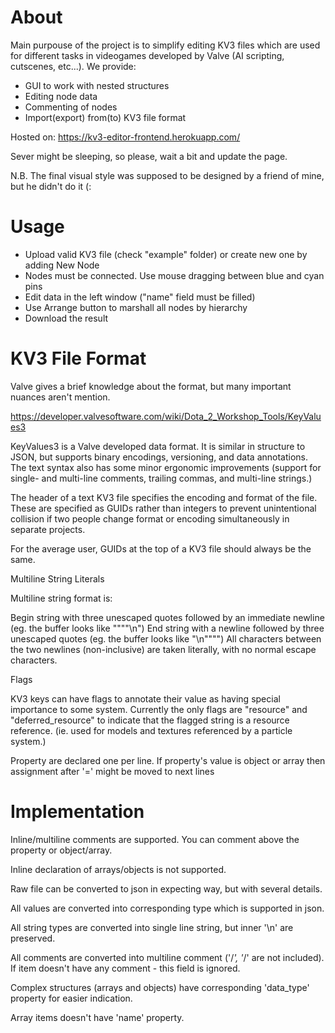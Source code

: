 # About

Main purpouse of the project is to simplify editing KV3 files which are used for different tasks in videogames developed by Valve (AI scripting, cutscenes, etc...).
We provide:
- GUI to work with nested structures
- Editing node data
- Commenting of nodes
- Import(export) from(to) KV3 file format 


Hosted on: https://kv3-editor-frontend.herokuapp.com/

Sever might be sleeping, so please, wait a bit and update the page.

N.B. The final visual style was supposed to be designed by a friend of mine, but he didn't do it (: 

# Usage

 - Upload valid KV3 file (check "example" folder) or create new one by adding New Node 
 - Nodes must be connected. Use mouse dragging between blue and cyan pins
 - Edit data in the left window ("name" field must be filled)
 - Use Arrange button to marshall all nodes by hierarchy
 - Download the result
 

# KV3 File Format

Valve gives a brief knowledge about the format, but many important nuances aren't mention. 

https://developer.valvesoftware.com/wiki/Dota_2_Workshop_Tools/KeyValues3

KeyValues3 is a Valve developed data format. It is similar in structure to JSON, but supports binary encodings,
versioning, and data annotations. The text syntax also has some minor ergonomic improvements 
(support for single- and multi-line comments, trailing commas, and multi-line strings.)

The header of a text KV3 file specifies the encoding and format of the file. 
These are specified as GUIDs rather than integers to prevent unintentional collision if two people 
change format or encoding simultaneously in separate projects.

For the average user, GUIDs at the top of a KV3 file should always be the same.

Multiline String Literals

Multiline string format is:

Begin string with three unescaped quotes followed by an immediate newline (eg. the buffer looks like "\"\"\"\n")
End string with a newline followed by three unescaped quotes (eg. the buffer looks like "\n\"\"\"")
All characters between the two newlines (non-inclusive) are taken literally, with no normal escape characters.

Flags

KV3 keys can have flags to annotate their value as having special importance to some system. 
Currently the only flags are "resource" and "deferred_resource" to indicate that the flagged 
string is a resource reference. (ie. used for models and textures referenced by a particle system.)


Property are declared one per line. If property's value is object or array then 
assignment after '=' might be moved to next lines

# Implementation

Inline/multiline comments are supported. You can comment above the property or object/array.

Inline declaration of arrays/objects is not supported.

Raw file can be converted to json in expecting way, but with several details.

All values are converted into corresponding type which is supported in json.

All string types are converted into single line string, but inner '\n' are preserved.

All comments are converted into multiline comment ('/*', '*/' are not included).
If item doesn't have any comment - this field is ignored.

Complex structures (arrays and objects) have corresponding 'data_type' property for easier indication.

Array items doesn't have 'name' property.
